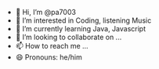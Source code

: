 - 👋 Hi, I’m @pa7003
- 👀 I’m interested in Coding, listening Music
- 🌱 I’m currently learning Java, Javascript 
- 💞️ I’m looking to collaborate on ...
- 📫 How to reach me ...
- 😄 Pronouns: he/him


<!---
pa7003/pa7003 is a ✨ special ✨ repository because its `README.md` (this file) appears on your GitHub profile.
You can click the Preview link to take a look at your changes.
--->
